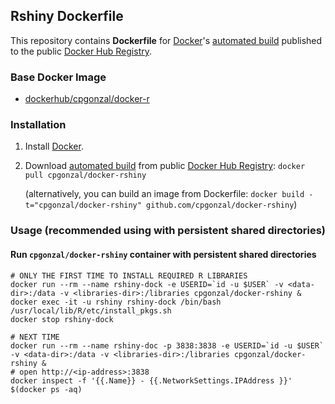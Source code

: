 ## Rshiny Dockerfile

This repository contains **Dockerfile** for [Docker](https://www.docker.com/)'s [automated build](https://registry.hub.docker.com/u/dockerfile/cpgonzal/) published to the public [Docker Hub Registry](https://registry.hub.docker.com/).


### Base Docker Image

* [dockerhub/cpgonzal/docker-r](https://hub.docker.com/r/cpgonzal/docker-r/)

### Installation

1. Install [Docker](https://www.docker.com/).

2. Download [automated build](https://registry.hub.docker.com/u/dockerfile/cpgonzal/) from public [Docker Hub Registry](https://registry.hub.docker.com/): `docker pull cpgonzal/docker-rshiny`

   (alternatively, you can build an image from Dockerfile: `docker build -t="cpgonzal/docker-rshiny" github.com/cpgonzal/docker-rshiny`)


### Usage (recommended using with persistent shared directories)

#### Run `cpgonzal/docker-rshiny` container with persistent shared directories 

    # ONLY THE FIRST TIME TO INSTALL REQUIRED R LIBRARIES
    docker run --rm --name rshiny-dock -e USERID=`id -u $USER` -v <data-dir>:/data -v <libraries-dir>:/libraries cpgonzal/docker-rshiny &
    docker exec -it -u rshiny rshiny-dock /bin/bash /usr/local/lib/R/etc/install_pkgs.sh
    docker stop rshiny-dock

    # NEXT TIME 
    docker run --rm --name rshiny-doc -p 3838:3838 -e USERID=`id -u $USER` -v <data-dir>:/data -v <libraries-dir>:/libraries cpgonzal/docker-rshiny &
    # open http://<ip-address>:3838
    docker inspect -f '{{.Name}} - {{.NetworkSettings.IPAddress }}' $(docker ps -aq)  
